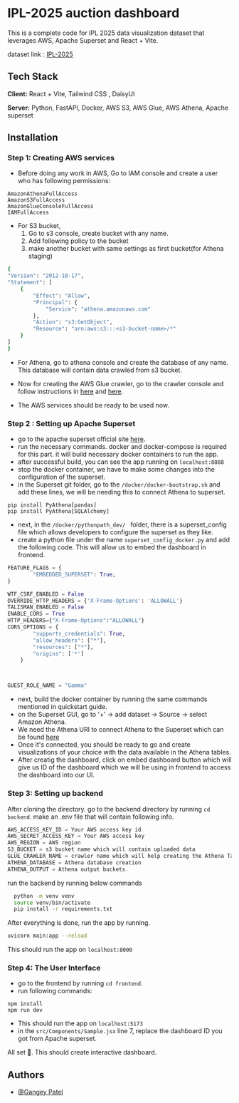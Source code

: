 
# IPL-2025 auction dashboard

This is a complete code for IPL 2025 data visualization dataset that leverages AWS, Apache Superset and React + Vite. 

dataset link : [IPL-2025](https://www.kaggle.com/datasets/souviksamanta1053/ipl-2025-mega-auction-dataset)


## Tech Stack

**Client:** React + Vite, Tailwind CSS , DaisyUI

**Server:** Python, FastAPI, Docker, AWS S3, AWS Glue, AWS Athena, Apache superset


## Installation

### Step 1: Creating AWS services
- Before doing any work in AWS, Go to IAM console and create a user who has following permissions:
```
AmazonAthenaFullAccess
AmazonS3FullAccess
AmazonGlueConsoleFullAccess
IAMFullAccess

```
- For S3 bucket,
    1. Go to s3 console, create bucket with any name.
    2. Add following policy to the bucket
    3. make another bucket with same settings as first bucket(for Athena staging)
```bash
{
"Version": "2012-10-17",
"Statement": [
    {
        "Effect": "Allow",
        "Principal": {
            "Service": "athena.amazonaws.com"
        },
        "Action": "s3:GetObject",
        "Resource": "arn:aws:s3:::<s3-bucket-name>/*"
    }
]
}
```

- For Athena, go to athena console and create the database of any name. This database will contain data crawled from s3 bucket.

- Now for creating the AWS Glue crawler, go to the crawler console and follow instructions in [here](https://docs.aws.amazon.com/glue/latest/dg/define-crawler.html) and [here](https://www.youtube.com/watch?v=Y3YqJI5BXJE). 

- The AWS services should be ready to be used now.

### Step 2 : Setting up Apache Superset

- go to the apache superset official site [here](https://superset.apache.org/docs/quickstart).
- run the necessary commands. docker and docker-compose is required for this part. it will build necessary docker containers to run the app.
- after successful build, you can see the app running on ```localhost:8088 ```
- stop the docker container, we have to make some changes into the configuration of the superset.
- in the Superset git folder, go to the ``` /docker/docker-bootstrap.sh ``` and add these lines, we will be needing this to connect Athena to superset.
```
pip install PyAthena[pandas]
pip install PyAthena[SQLAlchemy]

```
- next, in the ```/docker/pythonpath_dev/ ``` folder, there is a superset_config file which allows developers to configure the superset as they like.
- create a python file under the name ```superset_config_docker.py``` and add the following code. This will allow us to embed the dashboard in frontend.

```Python
FEATURE_FLAGS = { 
        "EMBEDDED_SUPERSET": True,
}

WTF_CSRF_ENABLED = False
OVERRIDE_HTTP_HEADERS = {'X-Frame-Options': 'ALLOWALL'}
TALISMAN_ENABLED = False
ENABLE_CORS = True
HTTP_HEADERS={"X-Frame-Options":"ALLOWALL"}  
CORS_OPTIONS = { 
        "supports_credentials": True, 
        "allow_headers": ["*"], 
        "resources": ["*"], 
        "origins": ['*']
    }



GUEST_ROLE_NAME = "Gamma" 
```
- next, build the docker container by running the same commands mentioned in quickstart guide.
- on the Superset GUI, go to '+' -> add dataset -> Source -> select Amazon Athena.
- We need the Athena URI to connect Athena to the Superset which can be found [here](https://superset.apache.org/docs/configuration/databases/)
- Once it's connected, you should be ready to go and create visualizations of your choice with the data available in the Athena tables.
- After creatig the dashboard, click on embed dashboard button which will give us ID of the dashboard which we will be using in frontend to access the dashboard into our UI. 

### Step 3: Setting up backend
After cloning the directory. go to the backend directory by running ```cd backend```.
make an .env file that will contain following info.

```Javascript
AWS_ACCESS_KEY_ID = Your AWS access key id
AWS_SECRET_ACCESS_KEY = Your AWS access key
AWS_REGION = AWS region
S3_BUCKET = s3 bucket name which will contain uploaded data 
GLUE_CRAWLER_NAME = crawler name which will help creating the Athena Table
ATHENA_DATABASE = Athena database creation
ATHENA_OUTPUT = Athena output buckets.

```



run the backend by running below commands

```bash
  python -m venv venv
  source venv/bin/activate
  pip install -r requirements.txt
```
After everything is done, run the app by running.

```bash
uvicorn main:app --reload 
```
This should run the app on ``` localhost:8000 ```

### Step 4: The User Interface
- go to the frontend by running ```cd frontend```.
- run following commands:
```
npm install
npm run dev
```
- This should run the app on ```localhost:5173```
- in the ```src/Components/Sample.jsx``` line 7, replace the dashboard ID you got from Apache superset.

All set 🚀. This should create interactive dashboard.

    
## Authors

- [@Gangey Patel](https://www.gangeypatel.com)

